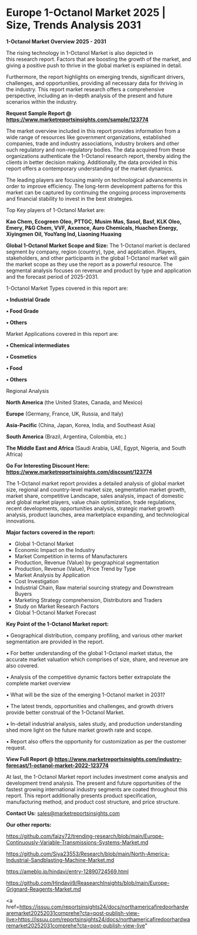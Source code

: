 # Europe 1-Octanol Market 2025 | Size, Trends Analysis 2031

<Strong> 1-Octanol Market Overview 2025 - 2031</strong>

The rising technology in 1-Octanol Market is also depicted in this research report. Factors that are boosting the growth of the market, and giving a positive push to thrive in the global market is explained in detail.

Furthermore, the report highlights on emerging trends, significant drivers, challenges, and opportunities, providing all necessary data for thriving in the industry. This report market research offers a comprehensive perspective, including an in-depth analysis of the present and future scenarios within the industry.

<strong>Request Sample Report @ <a href=https://www.marketreportsinsights.com/sample/123774>https://www.marketreportsinsights.com/sample/123774</a></strong>

The market overview included in this report provides information from a wide range of resources like government organizations, established companies, trade and industry associations, industry brokers and other such regulatory and non-regulatory bodies. The data acquired from these organizations authenticate the 1-Octanol research report, thereby aiding the clients in better decision making. Additionally, the data provided in this report offers a contemporary understanding of the market dynamics.

The leading players are focusing mainly on technological advancements in order to improve efficiency. The long-term development patterns for this market can be captured by continuing the ongoing process improvements and financial stability to invest in the best strategies.

Top Key players of 1-Octanol Market are:

<strong>Kao Chem, Ecogreen Oleo, PTTGC, Musim Mas, Sasol, Basf, KLK Oleo, Emery, P&G Chem, VVF, Axxence, Auro Chemicals, Huachen Energy, Xiyingmen Oil, YouYang Ind, Liaoning Huaxing</strong>

<strong><b>Global 1-Octanol Market Scope and Size:</b></strong>
The 1-Octanol market is declared segment by company, region (country), type, and application. Players, stakeholders, and other participants in the global 1-Octanol market will gain the market scope as they use the report as a powerful resource. The segmental analysis focuses on revenue and product by type and application and the forecast period of 2025-2031.

1-Octanol Market Types covered in this report are:

<strong>• Industrial Grade

• Food Grade

• Others</strong>

Market Applications covered in this report are:

<strong>• Chemical intermediates

• Cosmetics

• Food

• Others</strong> 

Regional Analysis

<strong>North America</strong> (the United States, Canada, and Mexico)

<strong>Europe</strong> (Germany, France, UK, Russia, and Italy)

<strong>Asia-Pacific</strong> (China, Japan, Korea, India, and Southeast Asia)

<strong>South America</strong> (Brazil, Argentina, Colombia, etc.)

<strong>The Middle East and Africa</strong> (Saudi Arabia, UAE, Egypt, Nigeria, and South Africa)

<strong>Go For Interesting Discount Here: <a href=https://www.marketreportsinsights.com/discount/123774>https://www.marketreportsinsights.com/discount/123774</a></strong>

The 1-Octanol market report provides a detailed analysis of global market size, regional and country-level market size, segmentation market growth, market share, competitive Landscape, sales analysis, impact of domestic and global market players, value chain optimization, trade regulations, recent developments, opportunities analysis, strategic market growth analysis, product launches, area marketplace expanding, and technological innovations.

<strong><b>Major factors covered in the report:</b></strong>
<ul>
  <li>Global 1-Octanol Market </li>
  <li>Economic Impact on the Industry</li>
  <li>Market Competition in terms of Manufacturers</li>
  <li>Production, Revenue (Value) by geographical segmentation</li>
  <li>Production, Revenue (Value), Price Trend by Type</li>
  <li>Market Analysis by Application</li>
  <li>Cost Investigation</li>
  <li>Industrial Chain, Raw material sourcing strategy and Downstream Buyers</li>
  <li>Marketing Strategy comprehension, Distributors and Traders</li>
  <li>Study on Market Research Factors</li>
  <li>Global 1-Octanol Market Forecast</li>
</ul>

<strong><b>Key Point of the 1-Octanol Market report:</b></strong>

• Geographical distribution, company profiling, and various other market segmentation are provided in the report.

• For better understanding of the global 1-Octanol market status, the accurate market valuation which comprises of size, share, and revenue are also covered.

• Analysis of the competitive dynamic factors better extrapolate the complete market overview

• What will be the size of the emerging 1-Octanol market in 2031?

• The latest trends, opportunities and challenges, and growth drivers provide better construal of the 1-Octanol Market.

• In-detail industrial analysis, sales study, and production understanding shed more light on the future market growth rate and scope.

• Report also offers the opportunity for customization as per the customer request.

<strong><b>View Full Report @ <a href=https://www.marketreportsinsights.com/industry-forecast/1-octanol-market-2022-123774>https://www.marketreportsinsights.com/industry-forecast/1-octanol-market-2022-123774</a></b></strong>


At last, the 1-Octanol Market report includes investment come analysis and development trend analysis. The present and future opportunities of the fastest growing international industry segments are coated throughout this report. This report additionally presents product specification, manufacturing method, and product cost structure, and price structure.

<strong>Contact Us:</strong>
sales@marketreportsinsights.com

<strong>Our other reports:</strong>

<a href=https://github.com/faizy72/trending-research/blob/main/Europe-Continuously-Variable-Transmissions-Systems-Market.md>https://github.com/faizy72/trending-research/blob/main/Europe-Continuously-Variable-Transmissions-Systems-Market.md</a>

<a href=https://github.com/Siya23553/Research/blob/main/North-America-Industrial-Sandblasting-Machine-Market.md>https://github.com/Siya23553/Research/blob/main/North-America-Industrial-Sandblasting-Machine-Market.md</a>

<a href=https://ameblo.jp/hindavi/entry-12890724569.html>https://ameblo.jp/hindavi/entry-12890724569.html</a>

<a href=https://github.com/Hindavii9/ReasearchInsights/blob/main/Europe-Grignard-Reagents-Market.md>https://github.com/Hindavii9/ReasearchInsights/blob/main/Europe-Grignard-Reagents-Market.md</a>

<a href=https://issuu.com/reportsinsights24/docs/northamericafiredoorhardwaremarket20252031comprehe?cta=post-publish-view-live>https://issuu.com/reportsinsights24/docs/northamericafiredoorhardwaremarket20252031comprehe?cta=post-publish-view-live</a>"
